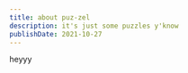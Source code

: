 ```yaml
---
title: about puz-zel
description: it's just some puzzles y'know
publishDate: 2021-10-27
---
```


heyyy
